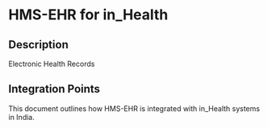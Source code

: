 # HMS-EHR for in_Health

## Description

Electronic Health Records

## Integration Points

This document outlines how HMS-EHR is integrated with in_Health systems in India.
